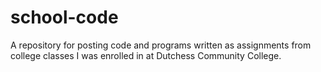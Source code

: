 # school-code
A repository for posting code and programs written as assignments from college classes I was enrolled in at Dutchess Community College.
